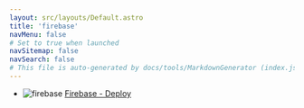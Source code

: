 ```yaml
---
layout: src/layouts/Default.astro
title: 'firebase'
navMenu: false
# Set to true when launched
navSitemap: false
navSearch: false
# This file is auto-generated by docs/tools/MarkdownGenerator (index.js)
---
```


<ul>

<li>

![firebase](https://i.octopus.com/library/step-templates/firebase.png) [Firebase - Deploy](/integrations/firebase/firebase-deploy)

</li>
        
</ul>
